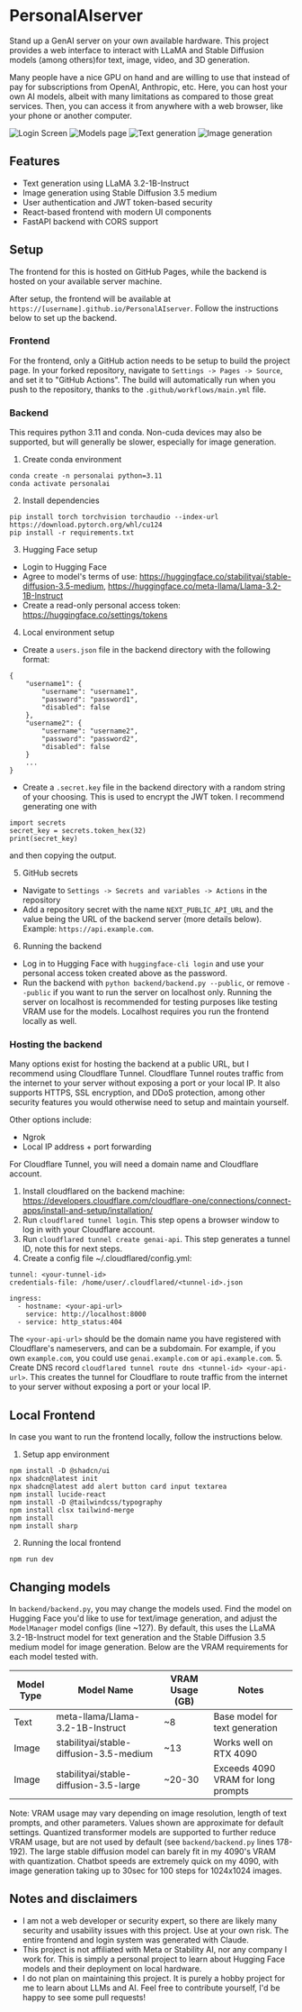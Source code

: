 # PersonalAIserver
Stand up a GenAI server on your own available hardware. This project provides a web interface to interact with LLaMA and Stable Diffusion models (among others)for text, image, video, and 3D generation.

Many people have a nice GPU on hand and are willing to use that instead of pay for subscriptions from OpenAI, Anthropic, etc. Here, you can host your own AI models, albeit with many limitations as compared to those great services. Then, you can access it from anywhere with a web browser, like your phone or another computer.

![Login Screen](images/login.png)
![Models page](images/models.png)
![Text generation](images/text.png)
![Image generation](images/image.png)

## Features
- Text generation using LLaMA 3.2-1B-Instruct
- Image generation using Stable Diffusion 3.5 medium
- User authentication and JWT token-based security
- React-based frontend with modern UI components
- FastAPI backend with CORS support

## Setup

The frontend for this is hosted on GitHub Pages, while the backend is hosted on your available server machine.

After setup, the frontend will be available at `https://[username].github.io/PersonalAIserver`. Follow the instructions below to set up the backend.

### Frontend

For the frontend, only a GitHub action needs to be setup to build the project page.
In your forked repository, navigate to `Settings -> Pages -> Source`, and set it to "GitHub Actions".
The build will automatically run when you push to the repository, thanks to the `.github/workflows/main.yml` file.

### Backend
This requires python 3.11 and conda. Non-cuda devices may also be supported, but will generally be slower, especially for image generation.

1. Create conda environment
```
conda create -n personalai python=3.11
conda activate personalai
```
2. Install dependencies
```
pip install torch torchvision torchaudio --index-url https://download.pytorch.org/whl/cu124
pip install -r requirements.txt
```

3. Hugging Face setup
- Login to Hugging Face
- Agree to model's terms of use: https://huggingface.co/stabilityai/stable-diffusion-3.5-medium, https://huggingface.co/meta-llama/Llama-3.2-1B-Instruct
- Create a read-only personal access token: https://huggingface.co/settings/tokens

4. Local environment setup
- Create a `users.json` file in the backend directory with the following format:
```
{
    "username1": {
        "username": "username1",
        "password": "password1",
        "disabled": false
    },
    "username2": {
        "username": "username2",
        "password": "password2",
        "disabled": false
    }
    ...
}
```
- Create a `.secret.key` file in the backend directory with a random string of your choosing. This is used to encrypt the JWT token. I recommend generating one with 
```
import secrets
secret_key = secrets.token_hex(32)
print(secret_key)
```
and then copying the output.

5. GitHub secrets
- Navigate to `Settings -> Secrets and variables -> Actions` in the repository
- Add a repository secret with the name `NEXT_PUBLIC_API_URL` and the value being the URL of the backend server (more details below). Example: `https://api.example.com`.

6. Running the backend
- Log in to Hugging Face with `huggingface-cli login` and use your personal access token created above as the password.
- Run the backend with `python backend/backend.py --public`, or remove `--public` if you want to run the server on localhost only. Running the server on localhost is recommended for testing purposes like testing VRAM use for the models. Localhost requires you run the frontend locally as well.

### Hosting the backend
Many options exist for hosting the backend at a public URL, but I recommend using Cloudflare Tunnel.
Cloudflare Tunnel routes traffic from the internet to your server without exposing a port or your local IP.
It also supports HTTPS, SSL encryption, and DDoS protection, among other security features you would otherwise need to setup and maintain yourself.

Other options include:
- Ngrok
- Local IP address + port forwarding

For Cloudflare Tunnel, you will need a domain name and Cloudflare account.

1. Install cloudflared on the backend machine: https://developers.cloudflare.com/cloudflare-one/connections/connect-apps/install-and-setup/installation/
2. Run `cloudflared tunnel login`. This step opens a browser window to log in with your Cloudflare account.
3. Run `cloudflared tunnel create genai-api`. This step generates a tunnel ID, note this for next steps.
4. Create a config file ~/.cloudflared/config.yml:
```
tunnel: <your-tunnel-id>
credentials-file: /home/user/.cloudflared/<tunnel-id>.json

ingress:
  - hostname: <your-api-url>
    service: http://localhost:8000
  - service: http_status:404
```
The `<your-api-url>` should be the domain name you have registered with Cloudflare's nameservers, and can be a subdomain. For example, if you own `example.com`, you could use `genai.example.com` or `api.example.com`.
5. Create DNS record `cloudflared tunnel route dns <tunnel-id> <your-api-url>`. This creates the tunnel for Cloudflare to route traffic from the internet to your server without exposing a port or your local IP.

## Local Frontend

In case you want to run the frontend locally, follow the instructions below.

1. Setup app environment
```
npm install -D @shadcn/ui
npx shadcn@latest init
npx shadcn@latest add alert button card input textarea
npm install lucide-react
npm install -D @tailwindcss/typography
npm install clsx tailwind-merge
npm install
npm install sharp
```

2. Running the local frontend
```
npm run dev
```

## Changing models
In `backend/backend.py`, you may change the models used. Find the model on Hugging Face you'd like to use for text/image generation, and adjust the `ModelManager` model configs (line ~127). By default, this uses the LLaMA 3.2-1B-Instruct model for text generation and the Stable Diffusion 3.5 medium model for image generation.
Below are the VRAM requirements for each model tested with.

| Model Type | Model Name | VRAM Usage (GB) | Notes |
|------------|------------|-----------------|--------|
| Text | meta-llama/Llama-3.2-1B-Instruct | ~8 | Base model for text generation |
| Image | stabilityai/stable-diffusion-3.5-medium | ~13 | Works well on RTX 4090 |
| Image | stabilityai/stable-diffusion-3.5-large | ~20-30 | Exceeds 4090 VRAM for long prompts |

Note: VRAM usage may vary depending on image resolution, length of text prompts, and other parameters. Values shown are approximate for default settings. 
Quantized transformer models are supported to further reduce VRAM usage, but are not used by default (see `backend/backend.py` lines 178-192).
The large stable diffusion model can barely fit in my 4090's VRAM with quantization.
Chatbot speeds are extremely quick on my 4090, with image generation taking up to 30sec for 100 steps for 1024x1024 images.

## Notes and disclaimers
- I am not a web developer or security expert, so there are likely many security and usability issues with this project. Use at your own risk. The entire frontend and login system was generated with Claude.
- This project is not affiliated with Meta or Stability AI, nor any company I work for. This is simply a personal project to learn about Hugging Face models and their deployment on local hardware.
- I do not plan on maintaining this project. It is purely a hobby project for me to learn about LLMs and AI. Feel free to contribute yourself, I'd be happy to see some pull requests!
